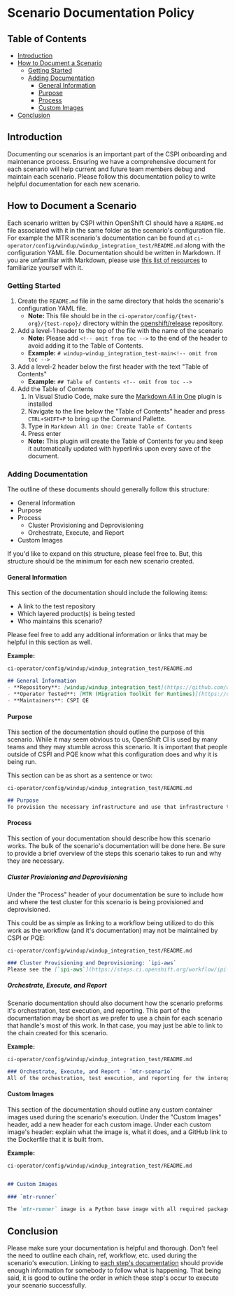 # Scenario Documentation Policy<!-- omit from toc -->

## Table of Contents<!-- omit from toc -->

- [Introduction](#introduction)
- [How to Document a Scenario](#how-to-document-a-scenario)
  - [Getting Started](#getting-started)
  - [Adding Documentation](#adding-documentation)
    - [General Information](#general-information)
    - [Purpose](#purpose)
    - [Process](#process)
    - [Custom Images](#custom-images)
- [Conclusion](#conclusion)

## Introduction

Documenting our scenarios is an important part of the CSPI onboarding and maintenance process. Ensuring we have a comprehensive document for each scenario will help current and future team members debug and maintain each scenario. Please follow this documentation policy to write helpful documentation for each new scenario.

## How to Document a Scenario

Each scenario written by CSPI within OpenShift CI should have a `README.md` file associated with it in the same folder as the scenario's configuration file. For example the MTR scenario's documentation can be found at `ci-operator/config/windup/windup_integration_test/README.md` along with the configuration YAML file. Documentation should be written in Markdown. If you are unfamiliar with Markdown, please use [this list of resources](Markdown_Resources.md) to familiarize yourself with it.

### Getting Started

1. Create the `README.md` file in the same directory that holds the scenario's configuration YAML file.
   - **Note:** This file should be in the `ci-operator/config/{test-org}/{test-repo}/` directory within the [openshift/release](https://github.com/openshift/release) repository.
2. Add a level-1 header to the top of the file with the name of the scenario
   - **Note:** Please add `<!-- omit from toc -->` to the end of the header to avoid adding it to the Table of Contents.
   - **Example:** `# windup-windup_integration_test-main<!-- omit from toc -->`
3. Add a level-2 header below the first header with the text "Table of Contents"
   - **Example:** `## Table of Contents <!-- omit from toc -->`
4. Add the Table of Contents
   1. In Visual Studio Code, make sure the [Markdown All in One](https://marketplace.visualstudio.com/items?itemName=yzhang.markdown-all-in-one) plugin is installed
   2. Navigate to the line below the "Table of Contents" header and press `CTRL+SHIFT+P` to bring up the Command Pallette.
   3. Type in `Markdown All in One: Create Table of Contents`
   4. Press enter
   - **Note:** This plugin will create the Table of Contents for you and keep it automatically updated with hyperlinks upon every save of the document. 

### Adding Documentation

The outline of these documents should generally follow this structure:

- General Information
- Purpose
- Process
  - Cluster Provisioning and Deprovisioning
  - Orchestrate, Execute, and Report
- Custom Images

If you'd like to expand on this structure, please feel free to. But, this structure should be the minimum for each new scenario created.

#### General Information

This section of the documentation should include the following items:

- A link to the test repository
- Which layered product(s) is being tested
- Who maintains this scenario?

Please feel free to add any additional information or links that may be helpful in this section as well.

**Example:**

`ci-operator/config/windup/windup_integration_test/README.md`

```markdown
## General Information
- **Repository**: [windup/windup_integration_test](https://github.com/windup/windup_integration_test.git)
- **Operator Tested**: [MTR (Migration Toolkit for Runtimes)](https://developers.redhat.com/products/mtr/overview)
- **Maintainers**: CSPI QE
```

#### Purpose

This section of the documentation should outline the purpose of this scenario. While it may seem obvious to us, OpenShift CI is used by many teams and they may stumble across this scenario. It is important that people outside of CSPI and PQE know what this configuration does and why it is being run.

This section can be as short as a sentence or two:

`ci-operator/config/windup/windup_integration_test/README.md`

```markdown
## Purpose
To provision the necessary infrastructure and use that infrastructure to execute MTR interop tests on pre-release OCP builds. The results of theses tests will be reported to the appropriate sources following execution.
```

#### Process

This section of your documentation should describe how this scenario works. The bulk of the scenario's documentation will be done here. Be sure to provide a brief overview of the steps this scenario takes to run and why they are necessary.

##### Cluster Provisioning and Deprovisioning<!-- omit from toc -->

Under the "Process" header of your documentation be sure to include how and where the test cluster for this scenario is being provisioned and deprovisioned. 

This could be as simple as linking to a workflow being utilized to do this work as the workflow (and it's documentation) may not be maintained by CSPI or PQE:

`ci-operator/config/windup/windup_integration_test/README.md`

```markdown
### Cluster Provisioning and Deprovisioning: `ipi-aws`
Please see the [`ipi-aws`](https://steps.ci.openshift.org/workflow/ipi-aws) documentation for more information on this workflow. This workflow is not maintained by the CSPI QE team.
```

##### Orchestrate, Execute, and Report<!-- omit from toc -->

Scenario documentation should also document how the scenario preforms it's orchestration, test execution, and reporting. This part of the documentation may be short as we prefer to use a chain for each scenario that handle's most of this work. In that case, you may just be able to link to the chain created for this scenario.

**Example:**

`ci-operator/config/windup/windup_integration_test/README.md`

```markdown
### Orchestrate, Execute, and Report - `mtr-scenario`
All of the orchestration, test execution, and reporting for the interop MTR scenario is taken care of the by the [`interop-mtr`](../../../step-registry/interop/mtr/README.md) chain. All of the environment variables needed to execute this chain are passed to the chain using the `env` stanza. For more in-depth information on how the [`interop-mtr`](../../../step-registry/interop/mtr/README.md) chain and how it's components work, please see the README that is hyperlinked in this paragraph.
```

#### Custom Images

This section of the documentation should outline any custom container images used during the scenario's execution. Under the "Custom Images" header, add a new header for each custom image. Under each custom image's header: explain what the image is, what it does, and a GitHub link to the Dockerfile that it is built from.

**Example:**

`ci-operator/config/windup/windup_integration_test/README.md`

```markdown

## Custom Images

### `mtr-runner`

The `mtr-runner` image is a Python base image with all required packages for test execution installed along with the [windup/windup_integration_test](https://github.com/windup/windup_integration_test.git) repository copied into the `/tmp/integration_tests` directory. The image is used to execute the MTR interop tests.
```

## Conclusion

Please make sure your documentation is helpful and thorough. Don't feel the need to outline each chain, ref, workflow, etc. used during the scenario's execution. Linking to [each step's documentation](Step_Registry_Documentation_Policy.md) should provide enough information for somebody to follow what is happening. That being said, it is good to outline the order in which these step's occur to execute your scenario successfully.
